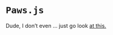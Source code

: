 `Paws.js`
=========
Dude, I don’t even … just go look [at this.](http://github.com/elliottcable/Paws.c)
